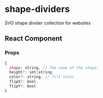 # shape-dividers
SVG shape divider collection for websites

## React Component

### Props

```js
{
  shape: string, // The name of the shape.
  height?: int|string,
  color?: string, // fill color
  flipX?: bool,
  flipY?: bool
}
```

